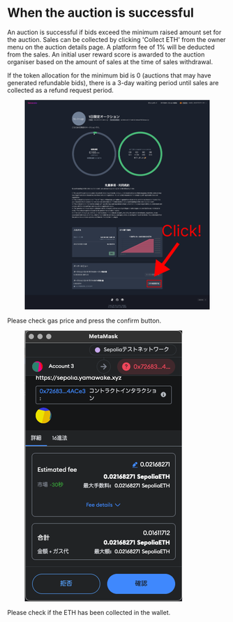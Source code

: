 # When the auction is successful

An auction is successful if bids exceed the minimum raised amount set for the auction. Sales can be collected by clicking 'Collect ETH' from the owner menu on the auction details page. A platform fee of 1% will be deducted from the sales. An initial user reward score is awarded to the auction organiser based on the amount of sales at the time of sales withdrawal.


&#x20;If the token allocation for the minimum bid is 0 (auctions that may have generated refundable bids), there is a 3-day waiting period until sales are collected as a refund request period.


<figure><img src="../../../../../.gitbook/assets/Group 1 (25) (1).png" alt=""><figcaption></figcaption></figure>

Please check gas price and press the confirm button.

<figure><img src="../../../../../.gitbook/assets/スクリーンショット 2024-03-18 22.07.40.png" alt=""><figcaption></figcaption></figure>

Please check if the ETH has been collected in the wallet.   
